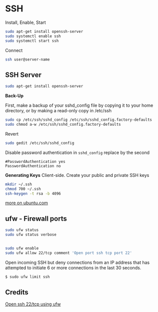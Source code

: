 SSH
===

Install, Enable, Start
```bash
sudo apt-get install openssh-server
sudo systemctl enable ssh
sudo systemctl start ssh
```

Connect
```bash
ssh user@server-name
```

SSH Server
----------
```bash
sudo apt-get install openssh-server 
```    

**Back-Up**

First, make a backup of your sshd\_config file by copying it to your home directory, or by making a read-only copy in /etc/ssh
```bash
sudo cp /etc/ssh/sshd_config /etc/ssh/sshd_config.factory-defaults
sudo chmod a-w /etc/ssh/sshd_config.factory-defaults
```    

Revert
```bash
sudo gedit /etc/ssh/sshd_config
```    

Disable password authentication in `sshd_config` replace by the second
```
#PasswordAuthentication yes
PasswordAuthentication no
``` 

**Generating Keys** Client-side. Create your public and private SSH keys
```bash
mkdir ~/.ssh
chmod 700 ~/.ssh
ssh-keygen -t rsa -b 4096
```    

[more on ubuntu.com](https://help.ubuntu.com/community/SSH/OpenSSH/Keys "Ubuntu.com")

ufw - Firewall ports
--------------------
```bash
sudo ufw status
sudo ufw status verbose
    

sudo ufw enable
sudo ufw allow 22/tcp comment 'Open port ssh tcp port 22'
```    

Open incoming SSH but deny connections from an IP address that has attempted to initiate 6 or more connections in the last 30 seconds.
```bash
$ sudo ufw limit ssh
```    

Credits
-------

[Open ssh 22/tcp using ufw](https://www.cyberciti.biz/faq/ufw-allow-incoming-ssh-connections-from-a-specific-ip-address-subnet-on-ubuntu-debian/ "Cyberciti.biz")

